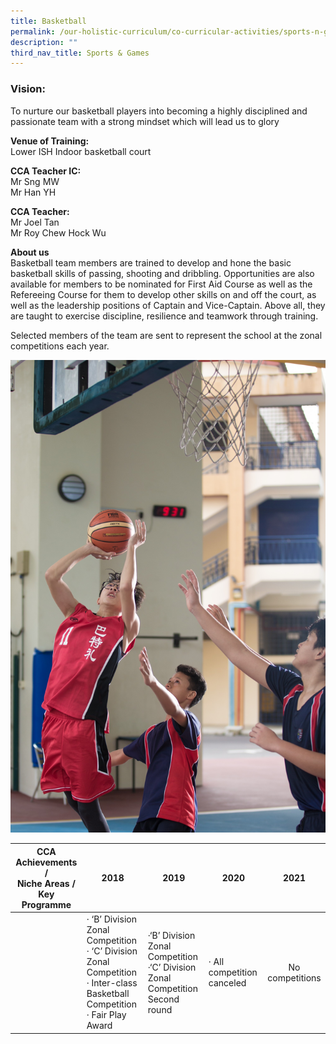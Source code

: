 ```yaml
---
title: Basketball
permalink: /our-holistic-curriculum/co-curricular-activities/sports-n-games/basketball
description: ""
third_nav_title: Sports & Games
---
```

### Vision:
To nurture our basketball players into becoming a highly disciplined and passionate team with a strong mindset which will lead us to glory

**Venue of Training:** <br>
Lower ISH Indoor basketball court

**CCA Teacher IC:** <br>
Mr Sng MW <br>
Mr Han YH

**CCA Teacher:** <br>
Mr Joel Tan <br>
Mr Roy Chew Hock Wu

**About us** <br>
Basketball team members are trained to develop and hone the basic basketball skills of passing, shooting and dribbling. Opportunities are also available for members to be nominated for First Aid Course as well as the Refereeing Course for them to develop other skills on and off the court, as well as the leadership positions of Captain and Vice-Captain. Above all, they are taught to exercise discipline, resilience and teamwork through training.

Selected members of the team are sent to represent the school at the zonal competitions each year.

![](/images/basketball%20shots.jpg)

| CCA Achievements /<br>Niche Areas / Key Programme | 2018 | 2019 | 2020 | 2021  |
|:---:|---|---|---|:---:|
|  | · ‘B’ Division Zonal Competition<br>· ‘C’ Division Zonal Competition<br>· Inter-class Basketball Competition<br>· Fair Play Award | ·‘B’ Division Zonal Competition<br>·‘C’ Division Zonal Competition<br>Second round | · All competition canceled |  No competitions |